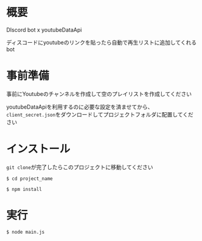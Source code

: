 # 概要
DIscord bot x youtubeDataApi

ディスコードにyoutubeのリンクを貼ったら自動で再生リストに追加してくれるbot

# 事前準備
事前にYoutubeのチャンネルを作成して空のプレイリストを作成してください

youtubeDataApiを利用するのに必要な設定を済ませてから、`client_secret.json`をダウンロードしてプロジェクトフォルダに配置してください
# インストール
`git clone`が完了したらこのプロジェクトに移動してください
```
$ cd project_name
```

```
$ npm install
```


# 実行
```
$ node main.js
```
